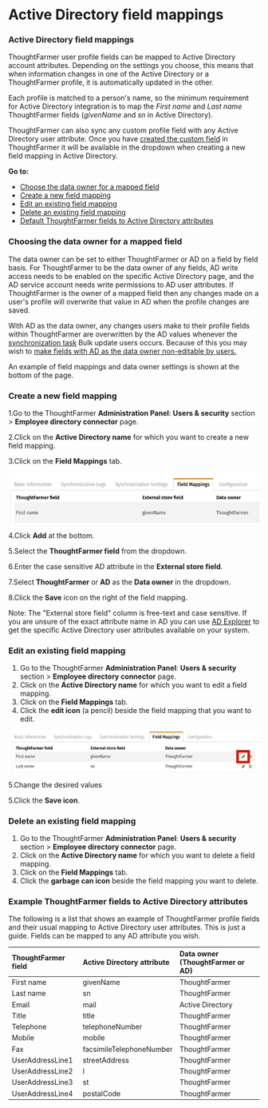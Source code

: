 # Active Directory field mappings



### Active Directory field mappings

ThoughtFarmer user profile fields can be mapped to Active Directory account attributes. Depending on the settings you choose, this means that when information changes in one of the Active Directory or a ThoughtFarmer profile, it is automatically updated in the other.  
  
Each profile is matched to a person's name, so the minimum requirement for Active Directory integration is to map the _First name_ and _Last name_ ThoughtFarmer fields \(_givenName_ and _sn_ in Active Directory\).  
  
ThoughtFarmer can also sync any custom profile field with any Active Directory user attribute. Once you have [created the custom field](../../finding-people-and-content/untitled-7/) in ThoughtFarmer it will be available in the dropdown when creating a new field mapping in Active Directory.  
  
**Go to:**

* [Choose the data owner for a mapped field](./)
* [Create a new field mapping](./)
* [Edit an existing field mapping](./)
* [Delete an existing field mapping](./)
* [Default ThoughtFarmer fields to Active Directory attributes](./)

### Choosing the data owner for a mapped field <a id="section1"></a>

The data owner can be set to either ThoughtFarmer or AD on a field by field basis. For ThoughtFarmer to be the data owner of any fields, AD write access needs to be enabled on the specific Active Directory page, and the AD service account needs write permissions to AD user attributes. If ThoughtFarmer is the owner of a mapped field then any changes made on a user's profile will overwrite that value in AD when the profile changes are saved.  
  
With AD as the data owner, any changes users make to their profile fields within ThoughtFarmer are overwritten by the AD values whenever the [synchronization task](../active-directory-synchronization-tasks.md) Bulk update users occurs. Because of this you may wish to [make fields with AD as the data owner non-editable by users.](make-profile-fields-non-editable.md)  
  
An example of field mappings and data owner settings is shown at the bottom of the page.

### Create a new field mapping <a id="section2"></a>

1.Go to the ThoughtFarmer **Administration Panel**: **Users & security** section &gt; **Employee directory connector** page.

2.Click on the **Active Directory name** for which you want to create a new field mapping.

3.Click on the **Field Mappings** tab.

![](../../../.gitbook/assets/1%20%2878%29.jpg)



4.Click **Add** at the bottom.

5.Select the **ThoughtFarmer field** from the dropdown.

6.Enter the case sensitive AD attribute in the **External store field**.

7.Select **ThoughtFarmer** or **AD** as the **Data owner** in the dropdown.

8.Click the **Save** icon on the right of the field mapping.

Note: The "External store field" column is free-text and case sensitive. If you are unsure of the exact attribute name in AD you can use [AD Explorer](http://technet.microsoft.com/en-us/sysinternals/bb963907.aspx) to get the specific Active Directory user attributes available on your system.

### Edit an existing field mapping

1. Go to the ThoughtFarmer **Administration Panel**: **Users & security** section &gt; **Employee directory connector** page.
2. Click on the **Active Directory name** for which you want to edit a field mapping.
3. Click on the **Field Mappings** tab.
4. Click the **edit icon** \(a pencil\) beside the field mapping that you want to edit.

![](../../../.gitbook/assets/3.jpg)

5.Change the desired values

5.Click the **Save icon**.

### Delete an existing field mapping

1. Go to the ThoughtFarmer **Administration Panel**: **Users & security** section &gt; **Employee directory connector** page.
2. Click on the **Active Directory name** for which you want to delete a field mapping.
3. Click on the **Field Mappings** tab.
4. Click the **garbage can icon** beside the field mapping you want to delete.

### Example ThoughtFarmer fields to Active Directory attributes

The following is a list that shows an example of ThoughtFarmer profile fields and their usual mapping to Active Directory user attributes. This is just a guide. Fields can be mapped to any AD attribute you wish.

| ThoughtFarmer field | Active Directory attribute | Data owner \(ThoughtFarmer or AD\) |
| :--- | :--- | :--- |
| First name | givenName | ThoughtFarmer |
| Last name | sn | ThoughtFarmer |
| Email | mail | Active Directory |
| Title | title | ThoughtFarmer |
| Telephone | telephoneNumber | ThoughtFarmer |
| Mobile | mobile | ThoughtFarmer |
| Fax | facsimileTelephoneNumber | ThoughtFarmer |
| UserAddressLine1 | streetAddress | ThoughtFarmer |
| UserAddressLine2 | l | ThoughtFarmer |
| UserAddressLine3 | st | ThoughtFarmer |
| UserAddressLine4 | postalCode | ThoughtFarmer |

